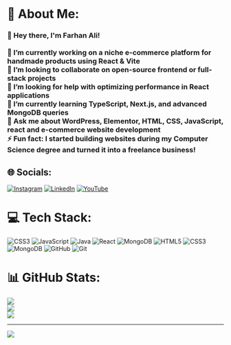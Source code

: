 # 💫 About Me:
### 👋 Hey there, I'm Farhan Ali!<br><br>🔭 I’m currently working on **a niche e-commerce platform for handmade products using React & Vite**  <br>🤝 I’m looking to collaborate on **open-source frontend or full-stack projects**  <br>💛 I’m looking for help with **optimizing performance in React applications**  <br>🌱 I’m currently learning **TypeScript, Next.js, and advanced MongoDB queries**  <br>💬 Ask me about **WordPress, Elementor, HTML, CSS, JavaScript, react and e-commerce website development**  <br>⚡ Fun fact: **I started building websites during my Computer Science degree and turned it into a freelance business!**<br>


## 🌐 Socials:
[![Instagram](https://img.shields.io/badge/Instagram-%23E4405F.svg?logo=Instagram&logoColor=white)](https://instagram.com/farhanali_002) [![LinkedIn](https://img.shields.io/badge/LinkedIn-%230077B5.svg?logo=linkedin&logoColor=white)](https://linkedin.com/in/md-farhan-ali) [![YouTube](https://img.shields.io/badge/YouTube-%23FF0000.svg?logo=YouTube&logoColor=white)](https://youtube.com/@MFACreatives) 

# 💻 Tech Stack:
![CSS3](https://img.shields.io/badge/css3-%231572B6.svg?style=for-the-badge&logo=css3&logoColor=white) ![JavaScript](https://img.shields.io/badge/javascript-%23323330.svg?style=for-the-badge&logo=javascript&logoColor=%23F7DF1E) ![Java](https://img.shields.io/badge/java-%23ED8B00.svg?style=for-the-badge&logo=openjdk&logoColor=white) ![React](https://img.shields.io/badge/react-%2320232a.svg?style=for-the-badge&logo=react&logoColor=%2361DAFB) ![MongoDB](https://img.shields.io/badge/MongoDB-%234ea94b.svg?style=for-the-badge&logo=mongodb&logoColor=white) ![HTML5](https://img.shields.io/badge/html5-%23E34F26.svg?style=for-the-badge&logo=html5&logoColor=white) ![CSS3](https://img.shields.io/badge/css3-%231572B6.svg?style=for-the-badge&logo=css3&logoColor=white) ![MongoDB](https://img.shields.io/badge/MongoDB-%234ea94b.svg?style=for-the-badge&logo=mongodb&logoColor=white) ![GitHub](https://img.shields.io/badge/github-%23121011.svg?style=for-the-badge&logo=github&logoColor=white) ![Git](https://img.shields.io/badge/git-%23F05033.svg?style=for-the-badge&logo=git&logoColor=white)
# 📊 GitHub Stats:
![](https://github-readme-stats.vercel.app/api?username=Mdfarhan-ali&theme=dark&hide_border=false&include_all_commits=true&count_private=false)<br/>
![](https://nirzak-streak-stats.vercel.app/?user=Mdfarhan-ali&theme=dark&hide_border=false)<br/>
![](https://github-readme-stats.vercel.app/api/top-langs/?username=Mdfarhan-ali&theme=dark&hide_border=false&include_all_commits=true&count_private=false&layout=compact)

---
[![](https://visitcount.itsvg.in/api?id=Mdfarhan-ali&icon=0&color=0)](https://visitcount.itsvg.in)

<!-- Proudly created with GPRM ( https://gprm.itsvg.in ) -->